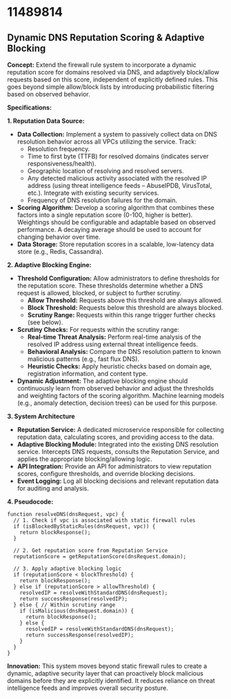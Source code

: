 # 11489814

## Dynamic DNS Reputation Scoring & Adaptive Blocking

**Concept:** Extend the firewall rule system to incorporate a dynamic reputation score for domains resolved via DNS, and adaptively block/allow requests based on this score, independent of explicitly defined rules. This goes beyond simple allow/block lists by introducing probabilistic filtering based on observed behavior.

**Specifications:**

**1. Reputation Data Source:**

*   **Data Collection:** Implement a system to passively collect data on DNS resolution behavior across all VPCs utilizing the service.  Track:
    *   Resolution frequency.
    *   Time to first byte (TTFB) for resolved domains (indicates server responsiveness/health).
    *   Geographic location of resolving and resolved servers.
    *   Any detected malicious activity associated with the resolved IP address (using threat intelligence feeds – AbuseIPDB, VirusTotal, etc.).  Integrate with existing security services.
    *   Frequency of DNS resolution failures for the domain.
*   **Scoring Algorithm:** Develop a scoring algorithm that combines these factors into a single reputation score (0-100, higher is better). Weightings should be configurable and adaptable based on observed performance. A decaying average should be used to account for changing behavior over time.
*   **Data Storage:** Store reputation scores in a scalable, low-latency data store (e.g., Redis, Cassandra).

**2. Adaptive Blocking Engine:**

*   **Threshold Configuration:** Allow administrators to define thresholds for the reputation score. These thresholds determine whether a DNS request is allowed, blocked, or subject to further scrutiny.
    *   **Allow Threshold:**  Requests above this threshold are always allowed.
    *   **Block Threshold:** Requests below this threshold are always blocked.
    *   **Scrutiny Range:** Requests within this range trigger further checks (see below).
*   **Scrutiny Checks:**  For requests within the scrutiny range:
    *   **Real-time Threat Analysis:**  Perform real-time analysis of the resolved IP address using external threat intelligence feeds.
    *   **Behavioral Analysis:**  Compare the DNS resolution pattern to known malicious patterns (e.g., fast flux DNS).
    *   **Heuristic Checks:**  Apply heuristic checks based on domain age, registration information, and content type.
*   **Dynamic Adjustment:**  The adaptive blocking engine should continuously learn from observed behavior and adjust the thresholds and weighting factors of the scoring algorithm. Machine learning models (e.g., anomaly detection, decision trees) can be used for this purpose.

**3. System Architecture**

*   **Reputation Service:** A dedicated microservice responsible for collecting reputation data, calculating scores, and providing access to the data.
*   **Adaptive Blocking Module:** Integrated into the existing DNS resolution service. Intercepts DNS requests, consults the Reputation Service, and applies the appropriate blocking/allowing logic.
*   **API Integration:** Provide an API for administrators to view reputation scores, configure thresholds, and override blocking decisions.
*   **Event Logging:** Log all blocking decisions and relevant reputation data for auditing and analysis.

**4. Pseudocode:**

```
function resolveDNS(dnsRequest, vpc) {
  // 1. Check if vpc is associated with static firewall rules
  if (isBlockedByStaticRules(dnsRequest, vpc)) {
    return blockResponse();
  }

  // 2. Get reputation score from Reputation Service
  reputationScore = getReputationScore(dnsRequest.domain);

  // 3. Apply adaptive blocking logic
  if (reputationScore < blockThreshold) {
    return blockResponse();
  } else if (reputationScore > allowThreshold) {
    resolvedIP = resolveWithStandardDNS(dnsRequest);
    return successResponse(resolvedIP);
  } else { // Within scrutiny range
    if (isMalicious(dnsRequest.domain)) {
      return blockResponse();
    } else {
      resolvedIP = resolveWithStandardDNS(dnsRequest);
      return successResponse(resolvedIP);
    }
  }
}
```

**Innovation:** This system moves beyond static firewall rules to create a dynamic, adaptive security layer that can proactively block malicious domains before they are explicitly identified. It reduces reliance on threat intelligence feeds and improves overall security posture.